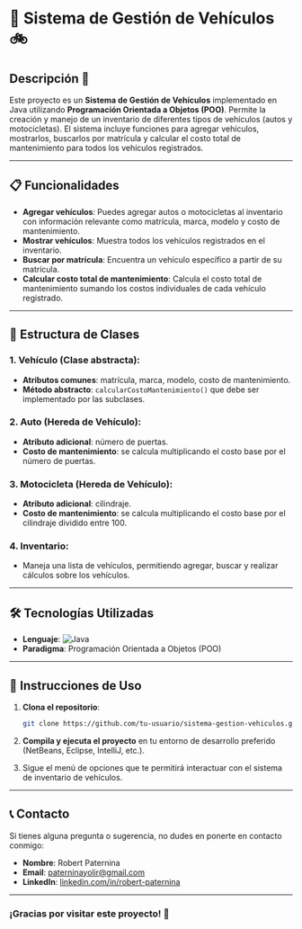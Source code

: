 # 🚗 Sistema de Gestión de Vehículos 🚲

## Descripción 📝
Este proyecto es un **Sistema de Gestión de Vehículos** implementado en Java utilizando **Programación Orientada a Objetos (POO)**. Permite la creación y manejo de un inventario de diferentes tipos de vehículos (autos y motocicletas). El sistema incluye funciones para agregar vehículos, mostrarlos, buscarlos por matrícula y calcular el costo total de mantenimiento para todos los vehículos registrados.

---

## 📋 Funcionalidades

- **Agregar vehículos**: Puedes agregar autos o motocicletas al inventario con información relevante como matrícula, marca, modelo y costo de mantenimiento.
- **Mostrar vehículos**: Muestra todos los vehículos registrados en el inventario.
- **Buscar por matrícula**: Encuentra un vehículo específico a partir de su matrícula.
- **Calcular costo total de mantenimiento**: Calcula el costo total de mantenimiento sumando los costos individuales de cada vehículo registrado.

---

## 📂 Estructura de Clases

### 1. **Vehículo** (Clase abstracta):
   - **Atributos comunes**: matrícula, marca, modelo, costo de mantenimiento.
   - **Método abstracto**: `calcularCostoMantenimiento()` que debe ser implementado por las subclases.

### 2. **Auto** (Hereda de Vehículo):
   - **Atributo adicional**: número de puertas.
   - **Costo de mantenimiento**: se calcula multiplicando el costo base por el número de puertas.

### 3. **Motocicleta** (Hereda de Vehículo):
   - **Atributo adicional**: cilindraje.
   - **Costo de mantenimiento**: se calcula multiplicando el costo base por el cilindraje dividido entre 100.

### 4. **Inventario**:
   - Maneja una lista de vehículos, permitiendo agregar, buscar y realizar cálculos sobre los vehículos.

---

## 🛠️ Tecnologías Utilizadas

- **Lenguaje**: ![Java](https://img.shields.io/badge/Java-ED8B00?style=for-the-badge&logo=java&logoColor=white)
- **Paradigma**: Programación Orientada a Objetos (POO)

---

## 🚀 Instrucciones de Uso

1. **Clona el repositorio**:
    ```bash
    git clone https://github.com/tu-usuario/sistema-gestion-vehiculos.git
    ```

2. **Compila y ejecuta el proyecto** en tu entorno de desarrollo preferido (NetBeans, Eclipse, IntelliJ, etc.).

3. Sigue el menú de opciones que te permitirá interactuar con el sistema de inventario de vehículos.

---

## 📞 Contacto

Si tienes alguna pregunta o sugerencia, no dudes en ponerte en contacto conmigo:

- **Nombre**: Robert Paternina
- **Email**: [paterninayolir@gmail.com](mailto:paterninayolir@gmail.com)
- **LinkedIn**: [linkedin.com/in/robert-paternina](https://www.linkedin.com/in/robert-paternina/)

---

### ¡Gracias por visitar este proyecto! 🎉
